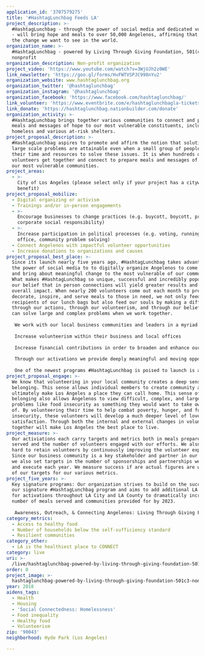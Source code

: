 ```yaml
---
application_id: '3707579275'
title: '#HashtagLunchbag Feeds LA'
project_description: >-
  #HashtagLunchbag - through the power of social media and dedicated volunteers
  - will bring hope and meals to over 50,000 Angelenos, affirming that we can be
  the change we want to see in the world.
organization_name: >-
  #HashtagLunchbag - powered by Living Through Giving Foundation, 501(c)3
  nonprofit
organization_description: Non-profit organization
project_video: 'https://www.youtube.com/watch?v=3WjUJh2z0WE'
link_newsletter: 'https://goo.gl/forms/HvFWTVSPJC998nYu2'
organization_website: www.hashtaglunchbag.org
organization_twitter: '@hashtaglunchbag'
organization_instagram: '@hashtaglunchbag'
organization_facebook: 'https://www.facebook.com/hashtaglunchbag/'
link_volunteer: 'https://www.eventbrite.com/e/hashtaglunchbagla-tickets-23924264118'
link_donate: 'https://hashtaglunchbag.nationbuilder.com/donate'
organization_activity: >-
  #HashtagLunchbag brings together various communities to connect and prepare
  meals and messages of hope to our most vulnerable constituents, including the
  homeless and various at-risk shelters.
project_proposal_description: >-
  #HashtagLunchbag aspires to promote and affirm the notion that solutions to
  large scale problems are attainable even when a small group of people dedicate
  their time and resources to solve these issues. It is when hundreds of
  volunteers get together and connect to prepare meals and messages of hope to
  our most vulnerable communities.
project_areas:
  - >-
    City of Los Angeles (please select only if your project has a citywide
    benefit)
project_proposal_mobilize:
  - Digital organizing or activism
  - Trainings and/or in-person engagements
  - >-
    Encourage businesses to change practices (e.g. buycott, boycott, promote
    corporate social responsibility)
  - >-
    Increase participation in political processes (e.g. voting, running for
    office, community problem solving)
  - Connect Angelenos with impactful volunteer opportunities
  - Increase donations to organizations and causes
project_proposal_best_place: >-
  Since its launch nearly five years ago, #HashtagLunchbag takes advantage of
  the power of social media to to digitally organize Angelenos to come together
  and bring about meaningful change to the most vulnerable of our communities.
  What makes #HashtagLunchbag so unique, successful and incredibly popular is
  our belief that in person connections will yield greater results and greater
  overall impact. When nearly 200 volunteers come out each month to prepare,
  decorate, inspire, and serve meals to those in need, we not only feed the
  recipients of our lunch bags but also feed our souls by making a difference
  through our actions, through our volunteerism, and through our belief that we
  can solve large and complex problems when we work together.
   
   We work with our local business communities and leaders in a myriad of fields to bring awareness of the important work we perform. We provide businesses with a number of opportunities to engage in #HashtagLunchbag activations and encourage them to promote our efforts in alignment with their corporate social responsibilities. Such efforts are typically tied into two major elements:
   
   Increase volunteerism within their business and local offices
   
   Increase financial contributions in order to broaden and enhance our impact
   
   Through our activations we provide deeply meaningful and moving opportunities for volunteers to tackle large scale challenges like food insecurity. 
   
   One of the newest programs #HashtagLunchbag is poised to launch is a voter registration component to increase voter turnout and participation within our volunteer groups. We believe that civic engagement is directly tied to an informed citizenry that is crucial in bringing about change to large scale and complex programs within our city and communities.
project_proposal_engage: >-
  We know that volunteering in your local community creates a deep sense of
  belonging. This sense allows individual members to create community and
  ultimately make Los Angeles a place they can call home. This sense of
  belonging also allows Angelenos to view difficult, complex, and large scale
  problems like food insecurity as something they would want to take ownership
  of. By volunteering their time to help combat poverty, hunger, and food
  insecurity, these volunteers will develop a much deeper level of love and
  satisfaction. Through both the internal and external changes in volunteers, we
  together will make Los Angeles the best place to live.
project_measure: >-
  Our activiations each carry targets and metrics both in meals prepared and
  served and the number of volunteers engaged with our efforts. We also work
  hard to retain volunteers by continuously improving the volunteer experience.
  Since our business community is a key stakeholder and partner in our efforts,
  we also set targets in the number of sponsorships and partnerships we develop
  and execute each year. We measure success if are actual figures are within 90%
  of our targets for our various metrics.
project_five_years: >-
  Key signature programs: Our organization strives to build on the success of
  our signature #HashtagLunchbag program and aims to add additional LA locations
  for activations throughout LA City and LA County to dramatically increase the
  number of meals served and communities provided for by 2023.
   
   Awareness, Outreach, & Connecting Angelenos: Living Through Giving Foundation looks forward to enhance its current outreach and awareness strategies to increase the use of technology in order to deepen the engagement of Angelenos looking for ways to bring about change in their communities.
category_metrics:
  - Access to healthy food
  - Number of households below the self-sufficiency standard
  - Resilient communities
category_other:
  - LA is the healthiest place to CONNECT
category: live
uri: >-
  /live/hashtaglunchbag-powered-by-living-through-giving-foundation-501c3-nonprofit/
order: 0
project_image: >-
  hashtaglunchbag-powered-by-living-through-giving-foundation-501c3-nonprofit.jpg
year: 2018
aidens_tags:
  - Health
  - Housing
  - 'Social Connectedness: Homelessness'
  - Food inequality
  - Healthy food
  - Volunteerism
zip: '90043'
neighborhood: Hyde Park (Los Angeles)

---
```


